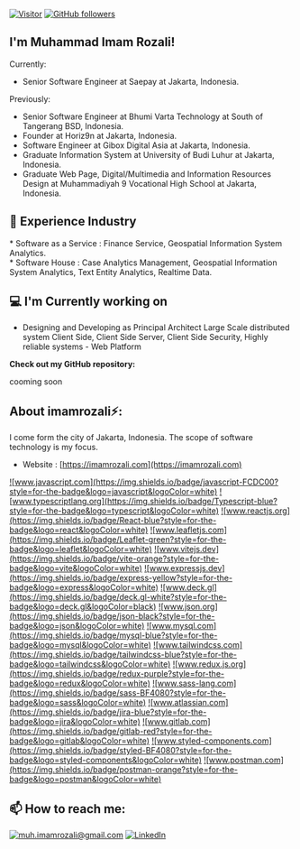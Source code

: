 [![Visitor](https://visitor-badge.laobi.icu/badge?page_id=imamrozali.imamrozali)](https://github.com/imamrozali) [![GitHub followers](https://img.shields.io/github/followers/imamrozali.svg?style=social&label=Follow)](https://github.com/imamrozali?tab=followers)

<h2> I'm Muhammad Imam Rozali!</h2>

Currently:
   * </i> Senior Software Engineer at Saepay at Jakarta, Indonesia.<br/>

Previously:
   * </i> Senior Software Engineer at Bhumi Varta Technology at South of Tangerang BSD, Indonesia.<br/>
   * </i> Founder at Horiz9n at Jakarta, Indonesia.<br/>
   * </i> Software Engineer at Gibox Digital Asia at Jakarta, Indonesia.<br/>
   * </i> Graduate Information System at University of Budi Luhur at Jakarta, Indonesia.<br/>
   * </i> Graduate Web Page, Digital/Multimedia and Information Resources Design at Muhammadiyah 9 Vocational High School at Jakarta, Indonesia.<br/>

<h2>👔 Experience Industry</h2>
   * </i> Software as a Service : Finance Service, Geospatial Information System Analytics. <br/>
   * </i> Software House : Case Analytics Management, Geospatial Information System Analytics, Text Entity Analytics, Realtime Data.<br/>

<h2>💻 I'm Currently working on</h2>

- Designing and Developing as Principal Architect Large Scale distributed system Client Side, Client Side Server, Client Side Security, Highly reliable systems - Web Platform

__Check out my GitHub repository:__

cooming soon

<h2> About imamrozali⚡:</h2>

I come form the city of Jakarta, Indonesia. The scope of software technology is my focus.
 
- Website : [https://imamrozali.com](https://imamrozali.com)

<a href="https://www.javascript.com/">![www.javascript.com](https://img.shields.io/badge/javascript-FCDC00?style=for-the-badge&logo=javascript&logoColor=white)</a>
<a href="https://www.typescriptlang.org/">![www.typescriptlang.org](https://img.shields.io/badge/Typescript-blue?style=for-the-badge&logo=typescript&logoColor=white)</a>
<a href="https://reactjs.org/">![www.reactjs.org](https://img.shields.io/badge/React-blue?style=for-the-badge&logo=react&logoColor=white)</a>
<a href="https://leafletjs.com/">![www.leafletjs.com](https://img.shields.io/badge/Leaflet-green?style=for-the-badge&logo=leaflet&logoColor=white)</a>
<a href="https://vitejs.dev/">![www.vitejs.dev](https://img.shields.io/badge/vite-orange?style=for-the-badge&logo=vite&logoColor=white)</a>
<a href="https://expressjs.com/">![www.expressjs.dev](https://img.shields.io/badge/express-yellow?style=for-the-badge&logo=express&logoColor=white)</a>
<a href="https://deck.gl/">![www.deck.gl](https://img.shields.io/badge/deck.gl-white?style=for-the-badge&logo=deck.gl&logoColor=black)</a>
<a href="https://www.json.org/">![www.json.org](https://img.shields.io/badge/json-black?style=for-the-badge&logo=json&logoColor=white)</a>
<a href="https://www.mysql.com/">![www.mysql.com](https://img.shields.io/badge/mysql-blue?style=for-the-badge&logo=mysql&logoColor=white)</a>
<a href="https://tailwindcss.com/">![www.tailwindcss.com](https://img.shields.io/badge/tailwindcss-blue?style=for-the-badge&logo=tailwindcss&logoColor=white)</a>
<a href="https://redux.js.org/">![www.redux.js.org](https://img.shields.io/badge/redux-purple?style=for-the-badge&logo=redux&logoColor=white)</a>
<a href="https://sass-lang.com/">![www.sass-lang.com](https://img.shields.io/badge/sass-BF4080?style=for-the-badge&logo=sass&logoColor=white)</a>
<a href="https://www.atlassian.com/">![www.atlassian.com](https://img.shields.io/badge/jira-blue?style=for-the-badge&logo=jira&logoColor=white)</a>
<a href="https://www.gitlab.com/">![www.gitlab.com](https://img.shields.io/badge/gitlab-red?style=for-the-badge&logo=gitlab&logoColor=white)</a>
<a href="https://styled-components.com/">![www.styled-components.com](https://img.shields.io/badge/styled-BF4080?style=for-the-badge&logo=styled-components&logoColor=white)</a>
<a href="https://www.postman.com/">![www.postman.com](https://img.shields.io/badge/postman-orange?style=for-the-badge&logo=postman&logoColor=white)</a>



<h2>📫 How to reach me:</h2>

<a href="mailto:muh.imamrozali@gmail.com">![muh.imamrozali@gmail.com](https://img.shields.io/badge/Gmail-D14836?style=for-the-badge&logo=gmail&logoColor=white)</a> <a href="https://www.linkedin.com/in/muhammad-imam-rozali-b84aa016a/">![LinkedIn](https://img.shields.io/badge/LinkedIn-0077B5?style=for-the-badge&logo=linkedin&logoColor=white)</a>
